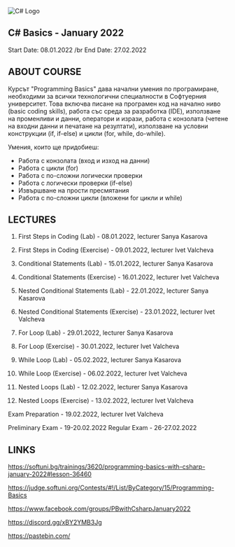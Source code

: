 <picture>
  <img alt="C# Logo" src="/assets/images/CSharp.svg">
</picture>



## C# Basics - January 2022

Start Date: 08.01.2022 /br
End Date: 27.02.2022


## ABOUT COURSE 


Курсът "Programming Basics" дава начални умения по програмиране, необходими за всички технологични специалности в Софтуерния университет. Това включва писане на програмен код на начално ниво (basic coding skills), работа със среда за разработка (IDE), използване на променливи и данни, оператори и изрази, работа с конзолата (четене на входни данни и печатане на резултати), използване на условни конструкции (if, if-else) и цикли (for, while, do-while).

Умения, които ще придобиеш:
- Работа с конзолата (вход и изход на данни)
- Работа с цикли (for)
- Работа с по-сложни логически проверки
- Работа с логически проверки (if-else)
- Извършване на прости пресмятания
- Работа с по-сложни цикли (вложени for цикли и while)


## LECTURES 


01. First Steps in Coding (Lab) - 08.01.2022, lecturer Sanya Kasarova
01. First Steps in Coding (Exercise) - 09.01.2022, lecturer Ivet Valcheva

02. Conditional Statements (Lab) - 15.01.2022, lecturer Sanya Kasarova
02. Conditional Statements (Exercise) - 16.01.2022, lecturer Ivet Valcheva

03. Nested Conditional Statements (Lab) - 22.01.2022, lecturer Sanya Kasarova
03. Nested Conditional Statements (Exercise) - 23.01.2022, lecturer Ivet Valcheva

04. For Loop (Lab) - 29.01.2022, lecturer Sanya Kasarova
04. For Loop (Exercise) - 30.01.2022, lecturer Ivet Valcheva

05. While Loop (Lab) - 05.02.2022, lecturer Sanya Kasarova
05. While Loop (Exercise) - 06.02.2022, lecturer Ivet Valcheva

06. Nested Loops (Lab) - 12.02.2022, lecturer Sanya Kasarova
06. Nested Loops (Exercise) - 13.02.2022, lecturer Ivet Valcheva

Exam Preparation - 19.02.2022, lecturer Ivet Valcheva

Preliminary Exam - 19-20.02.2022
Regular Exam - 26-27.02.2022


## LINKS 


https://softuni.bg/trainings/3620/programming-basics-with-csharp-january-2022#lesson-36460

https://judge.softuni.org/Contests/#!/List/ByCategory/15/Programming-Basics

https://www.facebook.com/groups/PBwithCsharpJanuary2022

https://discord.gg/xBY2YMB3Jg

https://pastebin.com/

